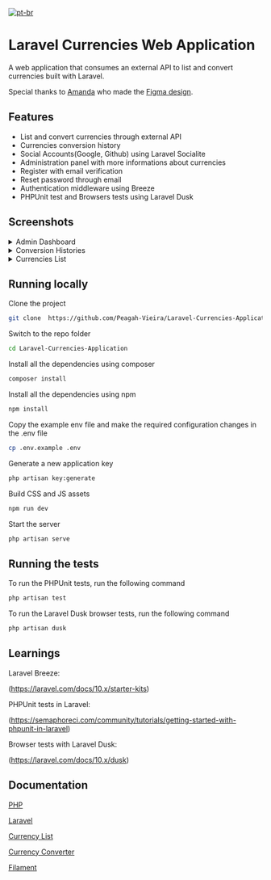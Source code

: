 [![pt-br](https://img.shields.io/badge/lang-pt--br-green.svg)](https://github.com/Peagah-Vieira/Laravel-Currencies-Application/blob/main/README_BR.md)
# Laravel Currencies Web Application

A web application that consumes an external API to list and convert currencies built with Laravel.

Special thanks to [Amanda](https://github.com/seugirdorx) who made the [Figma design](https://www.figma.com/file/OZWH5JjFzwFDqO7G0UijYS/Projeto_Conversor?type=design&node-id=0-1&mode=design).
## Features

-   List and convert currencies through external API
-   Currencies conversion history
-   Social Accounts(Google, Github) using Laravel Socialite
-   Administration panel with more informations about currencies
-   Register with email verification
-   Reset password through email
-   Authentication middleware using Breeze
-   PHPUnit test and Browsers tests using Laravel Dusk

## Screenshots

<details>
  <summary>Admin Dashboard</summary>

  ![admin_dashboard](https://github.com/Peagah-Vieira/Laravel-Currencies-Application/assets/105545343/265b355c-3bd2-4d82-a2c0-4af69f094ed5)

</details>

<details>
  <summary>Conversion Histories</summary>

  ![conversion_histories](https://github.com/Peagah-Vieira/Laravel-Currencies-Application/assets/105545343/4f9fb84e-92f5-4546-9057-977050719c63)

</details>

<details>
  <summary>Currencies List</summary>

  ![currencies_list](https://github.com/Peagah-Vieira/Laravel-Currencies-Application/assets/105545343/b449ba87-e788-4fa5-ac0f-f0fb0fe0d957)

</details>

## Running locally

Clone the project

```bash
git clone  https://github.com/Peagah-Vieira/Laravel-Currencies-Application.git
```

Switch to the repo folder

```bash
cd Laravel-Currencies-Application
```

Install all the dependencies using composer

```bash
composer install
```

Install all the dependencies using npm

```bash
npm install
```

Copy the example env file and make the required configuration changes in the .env file

```bash
cp .env.example .env
```

Generate a new application key

```bash
php artisan key:generate
```

Build CSS and JS assets

```bash
npm run dev
```

Start the server

```bash
php artisan serve
```

## Running the tests

To run the PHPUnit tests, run the following command

```bash
php artisan test
```

To run the Laravel Dusk browser tests, run the following command

```bash
php artisan dusk
```

## Learnings

Laravel Breeze:

(https://laravel.com/docs/10.x/starter-kits)

PHPUnit tests in Laravel:

(https://semaphoreci.com/community/tutorials/getting-started-with-phpunit-in-laravel)

Browser tests with Laravel Dusk:

(https://laravel.com/docs/10.x/dusk)

## Documentation

[PHP](https://www.php.net)

[Laravel](https://laravel.com)

[Currency List](https://app.freecurrencyapi.com/)

[Currency Converter](https://rapidapi.com/apininjas/api/currency-converter-by-api-ninjas/)

[Filament](https://filamentphp.com)
